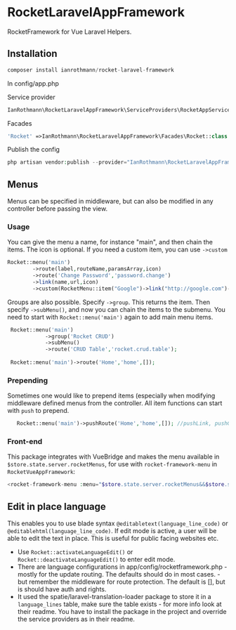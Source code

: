 # RocketLaravelAppFramework
RocketFramework for Vue Laravel Helpers.

## Installation 

```php
composer install ianrothmann/rocket-laravel-framework
```
In config/app.php

Service provider 
```php
IanRothmann\RocketLaravelAppFramework\ServiceProviders\RocketAppServiceProvider::class
```

Facades
```php
'Rocket' =>IanRothmann\RocketLaravelAppFramework\Facades\Rocket::class
```

Publish the config

```php
php artisan vendor:publish --provider="IanRothmann\RocketLaravelAppFramework\ServiceProviders\RocketAppServiceProvider"  --tag="config"
```

## Menus
Menus can be specified in middleware, but can also be modified in any controller before passing the view.

### Usage
You can give the menu a name, for instance "main", and then chain the items. The icon is optional. If you need a custom item, you can use `->custom`

```php
Rocket::menu('main')
        ->route(label,routeName,paramsArray,icon)
        ->route('Change Password','password.change')
        ->link(name,url,icon) 
        ->custom(RocketMenu::item("Google")->link("http://google.com")->hint('Go to Google')->icon('delete')->id('google')->target('_blank'));
```

Groups are also possible. Specify `->group`. This returns the item. Then specify `->subMenu()`, and now you can chain the items to the submenu. You need to start with `Rocket::menu('main')` again to add main menu items.

```php
 Rocket::menu('main')
            ->group('Rocket CRUD')
            ->subMenu()
            ->route('CRUD Table','rocket.crud.table');
            
 Rocket::menu('main')->route('Home','home',[]);
```
### Prepending
Sometimes one would like to prepend items (especially when modifying middleware defined menus from the controller. All item functions can start with `push` to prepend.

```php
   Rocket::menu('main')->pushRoute('Home','home',[]); //pushLink, pushGroup, pushCustom etc.
```

### Front-end

This package integrates with VueBridge and makes the menu available in `$store.state.server.rocketMenus`, for use with `rocket-framework-menu` in `RocketVueAppFramework`:

```php
<rocket-framework-menu :menu="$store.state.server.rocketMenus&&$store.state.server.rocketMenus.main"></rocket-framework-menu>
```

## Edit in place language
This enables you to use blade syntax `@editabletext(language_line_code)` or `@editablehtml(language_line_code)`. If edit mode is active, a user will be able to edit the text in place. This is useful for public facing websites etc.

* Use `Rocket::activateLanguageEdit()` or `Rocket::deactivateLanguageEdit()` to enter edit mode.
* There are language configurations in app/config/rocketframework.php - mostly for the update routing. The defaults should do in most cases. - but remember the middleware for route protection. The default is [], but is should have auth and rights.
* It used the spatie/laravel-translation-loader package to store it in a `language_lines` table, make sure the table exists - for more info look at their readme. You have to install the package in the project and override the service providers as in their readme.

